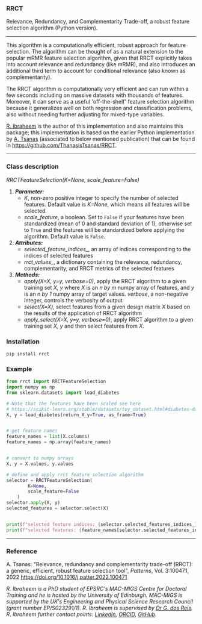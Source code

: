 ### RRCT
Relevance, Redundancy, and Complementarity Trade-off, a robust feature selection algorithm (Python version).

****************************************
This algorithm is a computationally efficient, robust approach for feature selection. The algorithm can be thought of as a natural extension to the popular mRMR feature selection algorithm, given that RRCT explicitly takes into account relevance and redundancy (like mRMR), and also introduces an additional third term to account for conditional relevance (also known as complementarity).

The RRCT algorithm is computationally very efficient and can run within a few seconds including on massive datasets with thousands of features. Moreover, it can serve as a useful 'off-the-shelf' feature selection algorithm because it generalizes well on both regression and classification problems, also without needing further adjusting for mixed-type variables.

[R. Ibraheem](https://www.linkedin.com/in/rasheed-oyewole-ibraheem-768955246/) is the author of this implementation and also maintains this package; this implementation is based on the earlier Python implementation by [A. Tsanas](https://www.ed.ac.uk/profile/thanasis-tsanas) (associated to below mentioned publication) that can be found in https://github.com/ThanasisTsanas/RRCT.
****************************************


### Class description
*RRCTFeatureSelection(K=None, scale_feature=False)*

1. ***Parameter:***
    - *K*, non-zero positive integer to specify the number of selected features. Default value is *K=None*, which means all features will be selected.
    - *scale_feature*, a boolean. Set to `False` if your features have been standardized (mean of 0 and standard deviation of 1), otherwise set to `True` and the features will be standardized before applying the algorithm. Default value is `False`.
2. ***Attributes:***
    - *selected_feature_indices_*, an array of indices corresponding to the indices of selected features
    - *rrct_values_*, a dictionary containing the relevance, redundancy, complementarity, and RRCT metrics of the selected features
3. ***Methods:***
    - *apply(X=X, y=y, verbose=0)*, apply the RRCT algorithm to a given training set *X, y* where *X* is an *n by m* numpy array of features, and *y* is an *n by 1* numpy array of   target values. *verbose*, a non-negative integer, controls  the verbosity of output
    - *select(X=X)*,  select features from a given design matrix *X* based on the results of the application of RRCT algorithm
    - *apply_select(X=X, y=y, verbose=0)*, apply RRCT algorithm to a given training set *X, y* and then select features from *X*.

### Installation
```
pip install rrct
```

### Example
```python
from rrct import RRCTFeatureSelection
import numpy as np
from sklearn.datasets import load_diabetes

# Note that the features have been scaled see here
# https://scikit-learn.org/stable/datasets/toy_dataset.html#diabetes-dataset
X, y = load_diabetes(return_X_y=True, as_frame=True)


# get feature names
feature_names = list(X.columns)
feature_names = np.array(feature_names)


# convert to numpy arrays
X, y = X.values, y.values

# define and apply rrct feature selection algorithm
selector = RRCTFeatureSelection(
        K=None,
        scale_feature=False
    )
selector.apply(X, y)
selected_features = selector.select(X)


print(f"selected feature indices: {selector.selected_features_indices_}")
print(f"selected features: {feature_names[selector.selected_features_indices_]}")
```
****************************************

### Reference
A. Tsanas: "Relevance, redundancy and complementarity trade-off (RRCT): a generic, efficient, robust feature selection tool", _Patterns_, Vol. 3:100471, 2022
https://doi.org/10.1016/j.patter.2022.100471

*R. Ibraheem is a PhD student of EPSRC's MAC-MIGS Centre for Doctoral Training and he is hosted by the University of Edinburgh. MAC-MIGS is supported by the UK's Engineering and Physical Science Research Council (grant number EP/S023291/1). R. Ibraheem is supervised by [Dr G. dos Reis](https://www.maths.ed.ac.uk/~gdosrei/). R. Ibraheem further contact points: [LinkedIn](https://www.linkedin.com/in/rasheed-oyewole-ibraheem-768955246/), [ORCID](https://orcid.org/0000-0003-4862-5811), [GitHub](https://github.com/Rasheed19).*
